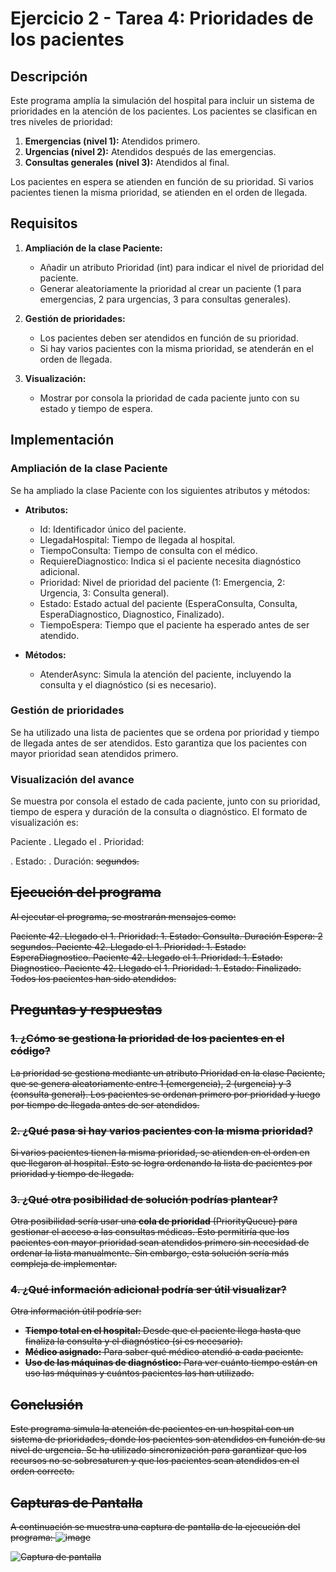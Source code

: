 # Ejercicio 2 - Tarea 4: Prioridades de los pacientes

## Descripción
Este programa amplía la simulación del hospital para incluir un sistema de prioridades en la atención de los pacientes. Los pacientes se clasifican en tres niveles de prioridad:
1. **Emergencias (nivel 1):** Atendidos primero.
2. **Urgencias (nivel 2):** Atendidos después de las emergencias.
3. **Consultas generales (nivel 3):** Atendidos al final.

Los pacientes en espera se atienden en función de su prioridad. Si varios pacientes tienen la misma prioridad, se atienden en el orden de llegada.

## Requisitos
1. **Ampliación de la clase Paciente:**
   - Añadir un atributo Prioridad (int) para indicar el nivel de prioridad del paciente.
   - Generar aleatoriamente la prioridad al crear un paciente (1 para emergencias, 2 para urgencias, 3 para consultas generales).

2. **Gestión de prioridades:**
   - Los pacientes deben ser atendidos en función de su prioridad.
   - Si hay varios pacientes con la misma prioridad, se atenderán en el orden de llegada.

3. **Visualización:**
   - Mostrar por consola la prioridad de cada paciente junto con su estado y tiempo de espera.

## Implementación

### Ampliación de la clase Paciente
Se ha ampliado la clase Paciente con los siguientes atributos y métodos:
- **Atributos:**
  - Id: Identificador único del paciente.
  - LlegadaHospital: Tiempo de llegada al hospital.
  - TiempoConsulta: Tiempo de consulta con el médico.
  - RequiereDiagnostico: Indica si el paciente necesita diagnóstico adicional.
  - Prioridad: Nivel de prioridad del paciente (1: Emergencia, 2: Urgencia, 3: Consulta general).
  - Estado: Estado actual del paciente (EsperaConsulta, Consulta, EsperaDiagnostico, Diagnostico, Finalizado).
  - TiempoEspera: Tiempo que el paciente ha esperado antes de ser atendido.

- **Métodos:**
  - AtenderAsync: Simula la atención del paciente, incluyendo la consulta y el diagnóstico (si es necesario).

### Gestión de prioridades
Se ha utilizado una lista de pacientes que se ordena por prioridad y tiempo de llegada antes de ser atendidos. Esto garantiza que los pacientes con mayor prioridad sean atendidos primero.

### Visualización del avance
Se muestra por consola el estado de cada paciente, junto con su prioridad, tiempo de espera y duración de la consulta o diagnóstico. El formato de visualización es:

Paciente <Id>. Llegado el <N>. Prioridad: <P>. Estado: <estado>. Duración: <S> segundos.

## Ejecución del programa
Al ejecutar el programa, se mostrarán mensajes como:

Paciente 42. Llegado el 1. Prioridad: 1. Estado: Consulta. Duración Espera: 2 segundos.
Paciente 42. Llegado el 1. Prioridad: 1. Estado: EsperaDiagnostico.
Paciente 42. Llegado el 1. Prioridad: 1. Estado: Diagnostico.
Paciente 42. Llegado el 1. Prioridad: 1. Estado: Finalizado.
Todos los pacientes han sido atendidos.

## Preguntas y respuestas

### 1. ¿Cómo se gestiona la prioridad de los pacientes en el código?
La prioridad se gestiona mediante un atributo Prioridad en la clase Paciente, que se genera aleatoriamente entre 1 (emergencia), 2 (urgencia) y 3 (consulta general). Los pacientes se ordenan primero por prioridad y luego por tiempo de llegada antes de ser atendidos.

### 2. ¿Qué pasa si hay varios pacientes con la misma prioridad?
Si varios pacientes tienen la misma prioridad, se atienden en el orden en que llegaron al hospital. Esto se logra ordenando la lista de pacientes por prioridad y tiempo de llegada.

### 3. ¿Qué otra posibilidad de solución podrías plantear?
Otra posibilidad sería usar una **cola de prioridad** (PriorityQueue) para gestionar el acceso a las consultas médicas. Esto permitiría que los pacientes con mayor prioridad sean atendidos primero sin necesidad de ordenar la lista manualmente. Sin embargo, esta solución sería más compleja de implementar.

### 4. ¿Qué información adicional podría ser útil visualizar?
Otra información útil podría ser:
- **Tiempo total en el hospital:** Desde que el paciente llega hasta que finaliza la consulta y el diagnóstico (si es necesario).
- **Médico asignado:** Para saber qué médico atendió a cada paciente.
- **Uso de las máquinas de diagnóstico:** Para ver cuánto tiempo están en uso las máquinas y cuántos pacientes las han utilizado.

## Conclusión
Este programa simula la atención de pacientes en un hospital con un sistema de prioridades, donde los pacientes son atendidos en función de su nivel de urgencia. Se ha utilizado sincronización para garantizar que los recursos no se sobresaturen y que los pacientes sean atendidos en el orden correcto.





## Capturas de Pantalla

A continuación se muestra una captura de pantalla de la ejecución del programa:
![image](https://github.com/user-attachments/assets/5eb1dcce-bf3c-4775-99d1-6a68dac0efcb)

![Captura de pantalla](https://github.com/user-attachments/assets/3070b4ab-a749-4e15-87fd-9e1d1ef2b71f)



